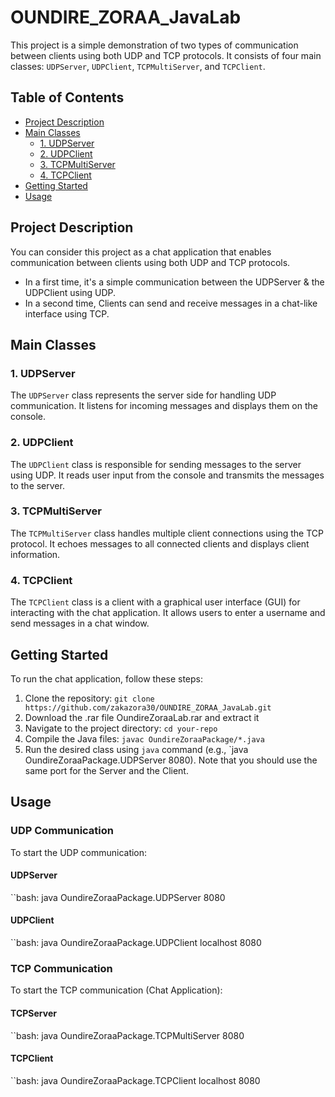 # OUNDIRE_ZORAA_JavaLab

This project is a simple demonstration of two types of communication between clients using both UDP and TCP protocols. It consists of four main classes: `UDPServer`, `UDPClient`, `TCPMultiServer`, and `TCPClient`.

## Table of Contents

- [Project Description](#project-description)
- [Main Classes](#main-classes)
  - [1. UDPServer](#1-udpserver)
  - [2. UDPClient](#2-udpclient)
  - [3. TCPMultiServer](#3-tcpmultiserver)
  - [4. TCPClient](#4-tcpclient)
- [Getting Started](#getting-started)
- [Usage](#usage)

## Project Description

You can consider this project as a chat application that enables communication between clients using both UDP and TCP protocols. 
- In a first time, it's a simple communication between the UDPServer & the UDPClient using UDP. 
- In a second time, Clients can send and receive messages in a chat-like interface using TCP.

## Main Classes

### 1. UDPServer

The `UDPServer` class represents the server side for handling UDP communication. It listens for incoming messages and displays them on the console.

### 2. UDPClient

The `UDPClient` class is responsible for sending messages to the server using UDP. It reads user input from the console and transmits the messages to the server.

### 3. TCPMultiServer

The `TCPMultiServer` class handles multiple client connections using the TCP protocol. It echoes messages to all connected clients and displays client information.

### 4. TCPClient

The `TCPClient` class is a client with a graphical user interface (GUI) for interacting with the chat application. It allows users to enter a username and send messages in a chat window.

## Getting Started

To run the chat application, follow these steps:

1. Clone the repository: `git clone https://github.com/zakazora30/OUNDIRE_ZORAA_JavaLab.git`
2. Download the .rar file OundireZoraaLab.rar and extract it
3. Navigate to the project directory: `cd your-repo`
4. Compile the Java files: `javac OundireZoraaPackage/*.java`
5. Run the desired class using `java` command (e.g., `java OundireZoraaPackage.UDPServer 8080). Note that you should use the same port for the Server and the Client.

## Usage

### UDP Communication

To start the UDP communication:

#### UDPServer

``bash:
java OundireZoraaPackage.UDPServer 8080

#### UDPClient

``bash:
java OundireZoraaPackage.UDPClient localhost 8080

### TCP Communication

To start the TCP communication (Chat Application):

#### TCPServer

``bash:
java OundireZoraaPackage.TCPMultiServer 8080

#### TCPClient

``bash:
java OundireZoraaPackage.TCPClient localhost 8080

